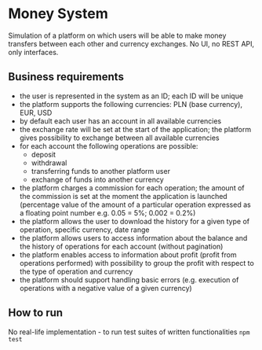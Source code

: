# Money System

Simulation of a platform on which users will be able to make money transfers between each other and currency exchanges. No UI, no REST API, only interfaces.

## Business requirements

- the user is represented in the system as an ID; each ID will be unique
- the platform supports the following currencies: PLN (base currency), EUR, USD
- by default each user has an account in all available currencies
- the exchange rate will be set at the start of the application; the platform gives
  possibility to exchange between all available currencies
- for each account the following operations are possible:
  - deposit
  - withdrawal
  - transferring funds to another platform user
  - exchange of funds into another currency
- the platform charges a commission for each operation; the amount of the commission is set at
  the moment the application is launched (percentage value of the amount of a particular operation expressed as a floating point number e.g. 0.05 = 5%; 0.002 = 0.2%)
- the platform allows the user to download the history for a given type of operation, specific currency, date range
- the platform allows users to access information about the balance and the history of operations for each account (without pagination)
- the platform enables access to information about profit (profit from operations performed) with possibility to group the profit with respect to the type of operation and currency
- the platform should support handling basic errors (e.g. execution of operations with a negative value of a given currency)

## How to run

No real-life implementation - to run test suites of written functionalities `npm test`
